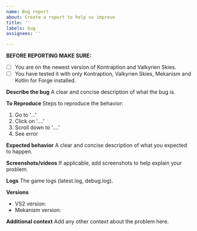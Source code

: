 ```yaml
---
name: Bug report
about: Create a report to help us improve
title: ''
labels: bug
assignees: ''

---
```

**BEFORE REPORTING MAKE SURE:**
- [ ] You are on the newest version of Kontraption and Valkyrien Skies.
- [ ] You have tested it with only Kontraption, Valkyrien Skies, Mekanism and Kotlin for Forge installed.

**Describe the bug**
A clear and concise description of what the bug is.

**To Reproduce**
Steps to reproduce the behavior:
1. Go to '...'
2. Click on '....'
3. Scroll down to '....'
4. See error

**Expected behavior**
A clear and concise description of what you expected to happen.

**Screenshots/videos**
If applicable, add screenshots to help explain your problem.

**Logs**
The game logs (latest.log, debug.log).

**Versions**
 - VS2 version:
 - Mekanism version:

**Additional context**
Add any other context about the problem here.

